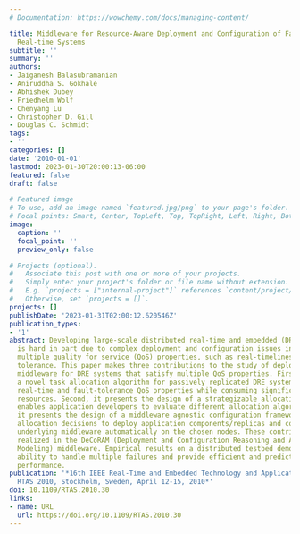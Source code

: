 ```yaml
---
# Documentation: https://wowchemy.com/docs/managing-content/

title: Middleware for Resource-Aware Deployment and Configuration of Fault-Tolerant
  Real-time Systems
subtitle: ''
summary: ''
authors:
- Jaiganesh Balasubramanian
- Aniruddha S. Gokhale
- Abhishek Dubey
- Friedhelm Wolf
- Chenyang Lu
- Christopher D. Gill
- Douglas C. Schmidt
tags:
- ''
categories: []
date: '2010-01-01'
lastmod: 2023-01-30T20:00:13-06:00
featured: false
draft: false

# Featured image
# To use, add an image named `featured.jpg/png` to your page's folder.
# Focal points: Smart, Center, TopLeft, Top, TopRight, Left, Right, BottomLeft, Bottom, BottomRight.
image:
  caption: ''
  focal_point: ''
  preview_only: false

# Projects (optional).
#   Associate this post with one or more of your projects.
#   Simply enter your project's folder or file name without extension.
#   E.g. `projects = ["internal-project"]` references `content/project/deep-learning/index.md`.
#   Otherwise, set `projects = []`.
projects: []
publishDate: '2023-01-31T02:00:12.620546Z'
publication_types:
- '1'
abstract: Developing large-scale distributed real-time and embedded (DRE) systems
  is hard in part due to complex deployment and configuration issues involved in satisfying
  multiple quality for service (QoS) properties, such as real-timeliness and fault
  tolerance. This paper makes three contributions to the study of deployment and configuration
  middleware for DRE systems that satisfy multiple QoS properties. First, it describes
  a novel task allocation algorithm for passively replicated DRE systems to meet their
  real-time and fault-tolerance QoS properties while consuming significantly less
  resources. Second, it presents the design of a strategizable allocation engine that
  enables application developers to evaluate different allocation algorithms. Third,
  it presents the design of a middleware agnostic configuration framework that uses
  allocation decisions to deploy application components/replicas and configure the
  underlying middleware automatically on the chosen nodes. These contributions are
  realized in the DeCoRAM (Deployment and Configuration Reasoning and Analysis via
  Modeling) middleware. Empirical results on a distributed testbed demonstrate DeCoRAM's
  ability to handle multiple failures and provide efficient and predictable real-time
  performance.
publication: '*16th IEEE Real-Time and Embedded Technology and Applications Symposium,
  RTAS 2010, Stockholm, Sweden, April 12-15, 2010*'
doi: 10.1109/RTAS.2010.30
links:
- name: URL
  url: https://doi.org/10.1109/RTAS.2010.30
---
```

